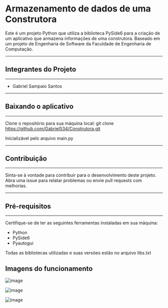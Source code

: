 # Armazenamento de dados de uma Construtora

Este é um projeto Python que utiliza a biblioteca PySide6 para a criação de um aplicativo que armazena informações de uma construtora. Baseado em um projeto de Engenharia de Software da Faculdade de Engenharia de Computação.

---------------------------------------
## Integrantes do Projeto
---------------------------------------
- Gabriel Sampaio Santos

---------------------------------------
## Baixando o aplicativo
---------------------------------------
Clone o repositório para sua máquina local:
git clone https://github.com/Gabriel534/Construtora.git

Inicializável pelo arquivo main.py

---------------------------------------
## Contribuição
---------------------------------------
Sinta-se à vontade para contribuir para o desenvolvimento deste projeto. Abra uma issue para relatar problemas ou envie pull requests com melhorias.

---------------------------------------
## Pré-requisitos
---------------------------------------
Certifique-se de ter as seguintes ferramentas instaladas em sua máquina:

- Python
- PySide6
- Pyautogui

Todas as bibliotecas utilizadas e suas versões estão no arquivo libs.txt

## Imagens do funcionamento
![image](https://github.com/Gabriel534/Construtora/assets/55637901/ef81a33c-51aa-4057-ade1-5a06f46f5d03)

![image](https://github.com/Gabriel534/Construtora/assets/55637901/7733fc11-89cf-45f3-a25a-17eccf5c3fcc)

![image](https://github.com/Gabriel534/Construtora/assets/55637901/5b262636-f022-48a1-89e7-97c2efa58d70)



